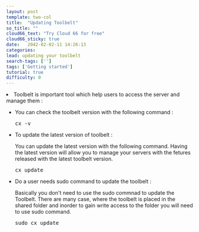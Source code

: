 ```yaml
---
layout: post
template: two-col
title:  "Updating Toolbelt"
so_title: ""
cloud66_text: "Try Cloud 66 for free"
cloud66_sticky: true
date:   2042-02-02-11 14:26:13
categories: 
lead: updating your toolbelt
search-tags: ['']
tags: ['Getting started']
tutorial: true
difficulty: 0
---
```


<li> Toolbelt is important tool which help users to access the server and manage them : </li>
<ul>
<li>You can check the toolbelt version with the following command :</li>
<pre class="prettyprint">
cx -v
</pre>

<li>To update the latest version of toolbelt :</li>
<p>You can update the latest version with the following command. Having the latest version will allow you to manage your servers with the fetures released with the latest toolbelt version.</p>
<pre class="prettyprint">
cx update 
</pre>
<li>Do a user needs sudo command to update the toolbelt :</li>
<p>Basically you don't need to use the sudo commnad to update the Toolbelt. There are many case, where the toolbelt is placed in the shared folder and inorder to gain write access to the folder you will need to use sudo command.</p>
<pre class="prettyprint">
sudo cx update
</pre>
</ul>

